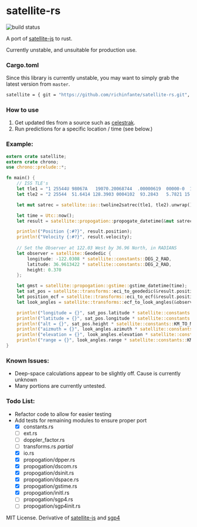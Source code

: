 # satellite-rs
![build status](https://api.travis-ci.org/richinfante/satellite-rs.svg?branch=master)

A port of [satellite-js](https://github.com/shashwatak/satellite-js) to rust.

Currently unstable, and unsuitable for production use.


### Cargo.toml
Since this library is currently unstable, you may want to simply grab the latest version from `master`.
```bash
satellite = { git = "https://github.com/richinfante/satellite-rs.git", branch = "master" }
```

### How to use
1. Get updated tles from a source such as [celestrak](https://celestrak.com/NORAD/elements/stations.txt).
2. Run predictions for a specific location / time (see below.)

### Example:
```rust
extern crate satellite;
extern crate chrono;
use chrono::prelude::*;

fn main() {
    // ISS TLE's
    let tle1 = "1 25544U 98067A   19070.20068744  .00000619  00000-0  17310-4 0  9990";
    let tle2 = "2 25544  51.6414 128.3903 0004102  93.2843   5.7821 15.52799004160030";

    let mut satrec = satellite::io::twoline2satrec(tle1, tle2).unwrap();

    let time = Utc::now();
    let result = satellite::propogation::propogate_datetime(&mut satrec, time).unwrap();

    println!("Position {:#?}", result.position);
    println!("Velocity {:#?}", result.velocity);
    
    // Set the Observer at 122.03 West by 36.96 North, in RADIANS
    let observer = satellite::Geodedic {
        longitude: -122.0308 * satellite::constants::DEG_2_RAD,
        latitude: 36.9613422 * satellite::constants::DEG_2_RAD,
        height: 0.370
    };

    let gmst = satellite::propogation::gstime::gstime_datetime(time);
    let sat_pos = satellite::transforms::eci_to_geodedic(&result.position, gmst);
    let position_ecf = satellite::transforms::eci_to_ecf(&result.position, gmst);
    let look_angles = satellite::transforms::ecf_to_look_angles(&observer, &position_ecf);

    println!("longitude = {}", sat_pos.latitude * satellite::constants::RAD_TO_DEG);
    println!("latitude = {}", sat_pos.longitude * satellite::constants::RAD_TO_DEG);
    println!("alt = {}", sat_pos.height * satellite::constants::KM_TO_MI);
    println!("aizmuth = {}", look_angles.azimuth * satellite::constants::RAD_TO_DEG);
    println!("elevation = {}", look_angles.elevation * satellite::constants::RAD_TO_DEG);
    println!("range = {}", look_angles.range * satellite::constants::KM_TO_MI);
}
```

### Known Issues:
- Deep-space calculations appear to be slightly off. Cause is currently unknown
- Many portions are currently untested.

### Todo List:
- Refactor code to allow for easier testing
- Add tests for remaining modules to ensure proper port
  - [x] constants.rs
  - [ ] ext.rs
  - [ ] doppler_factor.rs
  - [ ] transforms.rs _partial_
  - [x] io.rs
  - [x] propogation/dpper.rs
  - [x] propogation/dscom.rs
  - [x] propogation/dsinit.rs
  - [x] propogation/dspace.rs
  - [x] propogation/gstime.rs
  - [x] propogation/initl.rs
  - [ ] propogation/sgp4.rs
  - [ ] propogation/sgp4init.rs

MIT License. Derivative of [satellite-js](https://github.com/shashwatak/satellite-js) and [sgp4](https://pypi.org/project/sgp4/)
